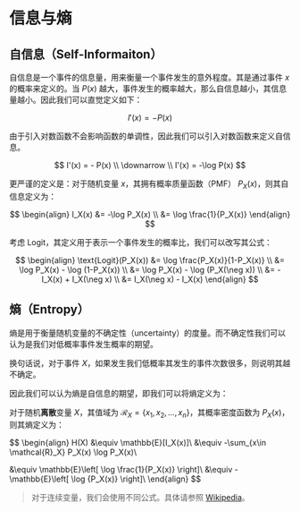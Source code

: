 # 信息与熵

## 自信息（Self-Informaiton）

自信息是一个事件的信息量，用来衡量一个事件发生的意外程度。其是通过事件 $x$ 的概率来定义的。当 $P(x)$ 越大，事件发生的概率越大，那么自信息越小，其信息量越小。因此我们可以直觉定义如下：

$$
I'(x) = - P(x)
$$

由于引入对数函数不会影响函数的单调性，因此我们可以引入对数函数来定义自信息。

$$
I'(x) = - P(x)
\\
\downarrow
\\
I'(x) = -\log P(x)
$$

更严谨的定义是：对于随机变量 $x$，其拥有概率质量函数（PMF） $P_X(x)$，则其自信息定义为：

$$
\begin{align}
I_X(x) &= -\log P_X(x) \\
&= \log \frac{1}{P_X(x)}
\end{align}
$$

考虑 Logit，其定义用于表示一个事件发生的概率比，我们可以改写其公式：

$$
\begin{align}
\text{Logit}(P_X(x)) &= \log \frac{P_X(x)}{1-P_X(x)}
\\
&= \log P_X(x) - \log (1-P_X(x))
\\
&= \log P_X(x) - \log (P_X(\neg x))
\\
&= -I_X(x) + I_X(\neg x)
\\
&= I_X(\neg x) - I_X(x)
\end{align}
$$

## 熵（Entropy）

熵是用于衡量随机变量的不确定性（uncertainty）的度量。而不确定性我们可以认为是我们对低概率事件发生概率的期望。

换句话说，对于事件 $X$，如果发生我们低概率其发生的事件次数很多，则说明其越不确定。

因此我们可以认为熵是自信息的期望，即我们可以将熵定义为：

对于随机**离散**变量 $X$，其值域为 $\mathcal{R}_X=\{ x_1, x_2, \dots, x_n\}$，其概率密度函数为 $P_X(x)$，则其熵定义为：

$$
\begin{align}
H(X)
&\equiv \mathbb{E}[I_X(x)]\\
&\equiv -\sum_{x\in \mathcal{R}_X} P_X(x) \log P_X(x)\\


&\equiv \mathbb{E}\left[
    \log \frac{1}{P_X(x)}
\right]\\
&\equiv - \mathbb{E}\left[
    \log {P_X(x)}
\right]\\
\end{align}
$$

> 对于连续变量，我们会使用不同公式。具体请参照 [Wikipedia](https://en.wikipedia.org/wiki/Entropy_(information_theory)#Entropy_for_continuous_random_variables)。